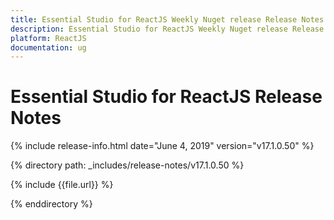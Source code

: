 ```yaml
---
title: Essential Studio for ReactJS Weekly Nuget release Release Notes  
description: Essential Studio for ReactJS Weekly Nuget release Release Notes  
platform: ReactJS
documentation: ug
---
```


# Essential Studio for ReactJS  Release Notes  

{% include release-info.html date="June 4, 2019"  version="v17.1.0.50" %} 


{% directory path: _includes/release-notes/v17.1.0.50 %}

{% include {{file.url}} %}

{% enddirectory %}